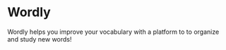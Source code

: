 # Wordly
Wordly helps you improve your vocabulary with a platform to to organize and study new words!
